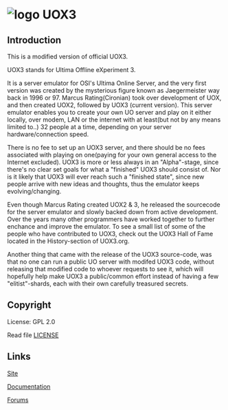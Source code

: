 # ![logo](http://www.uox3.org/gfx/biglogo3.gif) UOX3

## Introduction

This is a modified version of official UOX3.

UOX3 stands for Ultima Offline eXperiment 3.

It is a server emulator for OSI's Ultima Online Server, and the very first version was created by the mysterious figure known as Jaegermeister way back in 1996 or 97. Marcus Rating(Cironian) took over development of UOX, and then created UOX2, followed by UOX3 (current version). This server emulator enables you to create your own UO server and play on it either locally, over modem, LAN or the internet with at least(but not by any means limited to..) 32 people at a time, depending on your server hardware/connection speed.

There is no fee to set up an UOX3 server, and there should be no fees associated with playing on one(paying for your own general access to the Internet excluded). UOX3 is more or less always in an "Alpha"-stage, since there's no clear set goals for what a "finished" UOX3 should consist of. Nor is it likely that UOX3 will ever reach such a "finished state", since new people arrive with new ideas and thoughts, thus the emulator keeps evolving/changing.

Even though Marcus Rating created UOX2 & 3, he released the sourcecode for the server emulator and slowly backed down from active development. Over the years many other programmers have worked together to further enchance and improve the emulator. To see a small list of some of the people who have contributed to UOX3, check out the UOX3 Hall of Fame located in the History-section of UOX3.org.

Another thing that came with the release of the UOX3 source-code, was that no one can run a public UO server with modifed UOX3 code, without releasing that modified code to whoever requests to see it, which will hopefully help make UOX3 a public/common effort instead of having a few "elitist"-shards, each with their own carefully treasured secrets.

## Copyright

License: GPL 2.0

Read file [LICENSE](LICENSE)

## Links

[Site](http://www.uox3.org/)

[Documentation](http://www.uox3.org/documentation.shtml)

[Forums](http://www.uox3.org/forums/)
